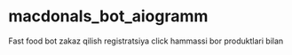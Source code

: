 # macdonals_bot_aiogramm
Fast food bot zakaz qilish registratsiya click hammassi bor produktlari bilan 
